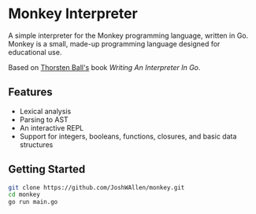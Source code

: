 # Monkey Interpreter

A simple interpreter for the Monkey programming language, written in Go.
Monkey is a small, made-up programming language designed for educational use.

Based on [Thorsten Ball's](https://thorstenball.com/) book _Writing An Interpreter In Go_.

## Features

- Lexical analysis
- Parsing to AST
- An interactive REPL
- Support for integers, booleans, functions, closures, and basic data structures

## Getting Started

```bash
git clone https://github.com/JoshWAllen/monkey.git
cd monkey
go run main.go
